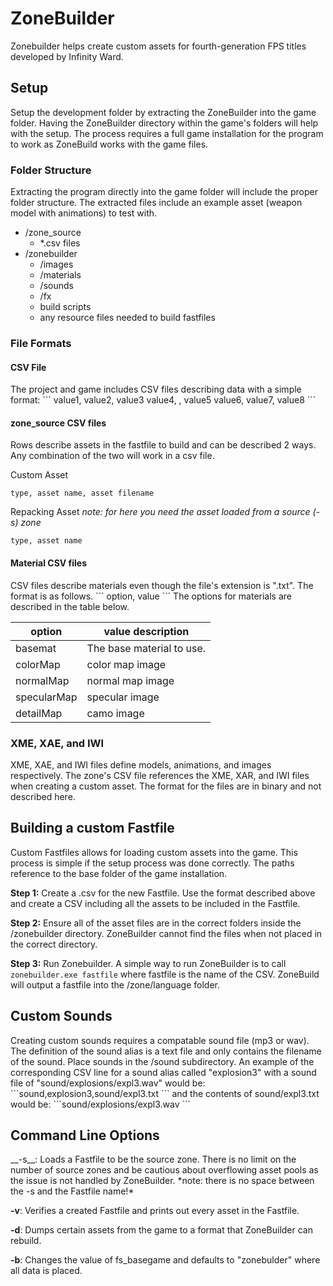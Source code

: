 <h1>ZoneBuilder</h1>
Zonebuilder helps create custom assets for fourth-generation FPS titles developed by Infinity Ward.  

<h2>Setup</h2>
Setup the development folder by extracting the ZoneBuilder into the game folder.  Having the ZoneBuilder directory within the game's folders will help with the setup.  The process requires a full game installation for the program to work as ZoneBuild works with the game files.

<h3>Folder Structure</h3>
Extracting the program directly into the game folder will include the proper folder structure. The extracted files include an example asset (weapon model with animations) to test with.

+ /zone_source
    + *.csv files
+ /zonebuilder
    + /images
    + /materials
    + /sounds
    + /fx
    + build scripts
    + any resource files needed to build fastfiles
    
<h3>File Formats</h3>
<h4>CSV File</h4>
The project and game includes CSV files describing data with a simple format:
```
value1, value2, value3
value4, , value5
value6, value7, value8
```
<h4>zone_source CSV files</h4>
Rows describe assets in the fastfile to build and can be described 2 ways.  Any combination of the two will work in a csv file.

Custom Asset
```
type, asset name, asset filename
```

Repacking Asset *note: for here you need the asset loaded from a source (-s) zone*
```
type, asset name
```

<h4>Material CSV files</h4>
CSV files describe materials even though the file's extension is ".txt".  The format is as follows.
```
option, value
```
The options for materials are described in the table below.

| option | value description |
| ------ | ----------------- |
| basemat | The base material to use. |
| colorMap | color map image | 
| normalMap | normal map image | 
| specularMap | specular image | 
| detailMap | camo image | 

<h3>XME, XAE, and IWI</h3>
XME, XAE, and IWI files define models, animations, and images respectively. The zone's CSV file references the XME, XAR, and IWI files when creating a custom asset. The format for the files are in binary and not described here.

<h2>Building a custom Fastfile</h2>
Custom Fastfiles allows for loading custom assets into the game.  This process is simple if the setup process was done correctly.  The paths reference to the base folder of the game installation.

__Step 1:__
Create a .csv for the new Fastfile.  Use the format described above and create a CSV including all the assets to be included in the Fastfile.

__Step 2:__
Ensure all of the asset files are in the correct folders inside the /zonebuilder directory.  ZoneBuilder cannot find the files when not placed in the correct directory.

__Step 3:__
Run Zonebuilder.  A simple way to run ZoneBuilder is to call ```zonebuilder.exe fastfile``` where fastfile is the name of the CSV.  ZoneBuild will output a fastfile into the /zone/language folder.

<h2>Custom Sounds</h2>
Creating custom sounds requires a compatable sound file (mp3 or wav).
The definition of the sound alias is a text file and only contains the filename of the sound.
Place sounds in the /sound subdirectory.
An example of the corresponding CSV line for a sound alias called "explosion3" with a sound file of "sound/explosions/expl3.wav" would be:
```sound,explosion3,sound/expl3.txt ```
and the contents of sound/expl3.txt would be:
```sound/explosions/expl3.wav ```


<h2>Command Line Options</h2>
__-s__: Loads a Fastfile to be the source zone. There is no limit on the number of source zones and be cautious about overflowing asset pools as the issue is not handled by ZoneBuilder. *note: there is no space between the -s and the Fastfile name!*

__-v__: Verifies a created Fastfile and prints out every asset in the Fastfile.

__-d__: Dumps certain assets from the game to a format that ZoneBuilder can rebuild.

__-b__: Changes the value of fs_basegame and defaults to "zonebulder" where all data is placed.
